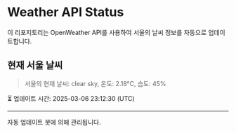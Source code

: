 
# Weather API Status

이 리포지토리는 OpenWeather API를 사용하여 서울의 날씨 정보를 자동으로 업데이트합니다.

## 현재 서울 날씨
> 서울의 현재 날씨: clear sky, 온도: 2.18°C, 습도: 45%

⏳ 업데이트 시간: 2025-03-06 23:12:30 (UTC)

---
자동 업데이트 봇에 의해 관리됩니다.
